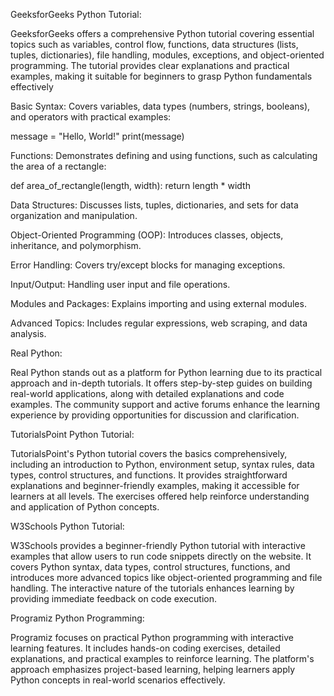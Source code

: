 GeeksforGeeks Python Tutorial:

GeeksforGeeks offers a comprehensive Python tutorial covering essential topics such as variables, control flow, functions, data structures (lists, tuples, dictionaries), file handling, modules, exceptions, and object-oriented programming. The tutorial provides clear explanations and practical examples, making it suitable for beginners to grasp Python fundamentals effectively

Basic Syntax: Covers variables, data types (numbers, strings, booleans), and operators with practical examples:

message = "Hello, World!"
print(message)

Functions: Demonstrates defining and using functions, such as calculating the area of a rectangle:

def area_of_rectangle(length, width):
    return length * width

Data Structures: Discusses lists, tuples, dictionaries, and sets for data organization and manipulation.

Object-Oriented Programming (OOP): Introduces classes, objects, inheritance, and polymorphism.

Error Handling: Covers try/except blocks for managing exceptions.

Input/Output: Handling user input and file operations.

Modules and Packages: Explains importing and using external modules.

Advanced Topics: Includes regular expressions, web scraping, and data analysis.

Real Python:

Real Python stands out as a platform for Python learning due to its practical approach and in-depth tutorials. It offers step-by-step guides on building real-world applications, along with detailed explanations and code examples. The community support and active forums enhance the learning experience by providing opportunities for discussion and clarification.

TutorialsPoint Python Tutorial:

TutorialsPoint's Python tutorial covers the basics comprehensively, including an introduction to Python, environment setup, syntax rules, data types, control structures, and functions. It provides straightforward explanations and beginner-friendly examples, making it accessible for learners at all levels. The exercises offered help reinforce understanding and application of Python concepts.

W3Schools Python Tutorial:

W3Schools provides a beginner-friendly Python tutorial with interactive examples that allow users to run code snippets directly on the website. It covers Python syntax, data types, control structures, functions, and introduces more advanced topics like object-oriented programming and file handling. The interactive nature of the tutorials enhances learning by providing immediate feedback on code execution.

Programiz Python Programming:

Programiz focuses on practical Python programming with interactive learning features. It includes hands-on coding exercises, detailed explanations, and practical examples to reinforce learning. The platform's approach emphasizes project-based learning, helping learners apply Python concepts in real-world scenarios effectively.